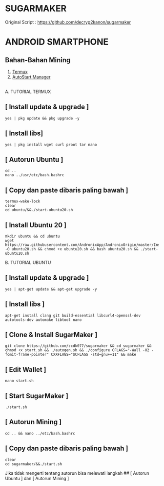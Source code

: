 # SUGARMAKER
Original Script : https://github.com/decryp2kanon/sugarmaker

# ANDROID SMARTPHONE

## Bahan-Bahan Mining
1. <a href=https://moneyblink.com/UhQzhTymk>Termux</a>
2. <a href=https://moneyblink.com/7kzerY1eXJx1>AutoStart Manager</a> <br><br>

A. TUTORIAL TERMUX

## [ Install update & upgrade ]

```
yes | pkg update && pkg upgrade -y
```

## [ Install libs]

```
yes | pkg install wget curl proot tar nano
```

## [ Autorun Ubuntu ]

```
cd ..
nano ../usr/etc/bash.bashrc
```

## [ Copy dan paste dibaris paling bawah ]

```
termux-wake-lock
clear
cd ubuntu/&&./start-ubuntu20.sh
```

## [ Install Ubuntu 20 ]

```
mkdir ubuntu && cd ubuntu
wget https://raw.githubusercontent.com/AndronixApp/AndronixOrigin/master/Installer/Ubuntu20/ubuntu20.sh -O ubuntu20.sh && chmod +x ubuntu20.sh && bash ubuntu20.sh && ./start-ubuntu20.sh
```

B. TUTORIAL UBUNTU

## [ Install update & upgrade ]

```
yes | apt-get update && apt-get upgrade -y
```

## [ Install libs ]

```
apt-get install clang git build-essential libcurl4-openssl-dev autotools-dev automake libtool nano
```

## [ Clone & Install SugarMaker ]
```
git clone https://github.com/zcdk077/sugarmaker && cd sugarmaker && chmod +x start.sh && ./autogen.sh && ./configure CFLAGS="-Wall -O2 -fomit-frame-pointer" CXXFLAGS="$CFLAGS -std=gnu++11" && make
```

## [ Edit Wallet ]
```
nano start.sh
```

## [ Start SugarMaker ]
```
./start.sh
```

## [ Autorun Mining ]

```
cd .. && nano ../etc/bash.bashrc
```

## [ Copy dan paste dibaris paling bawah ]

```
clear
cd sugarmaker/&&./start.sh
```

Jika tidak mengerti tentang autorun bisa melewati langkah ## [ Autorun Ubuntu ] dan [ Autorun Mining ]
